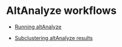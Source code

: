 

# AltAnalyze workflows

- [Running altAnalyze](altAnalyzeGeneralRun.md)

- [Subclustering altAnalyze results](subClusterAnalysis.md)

